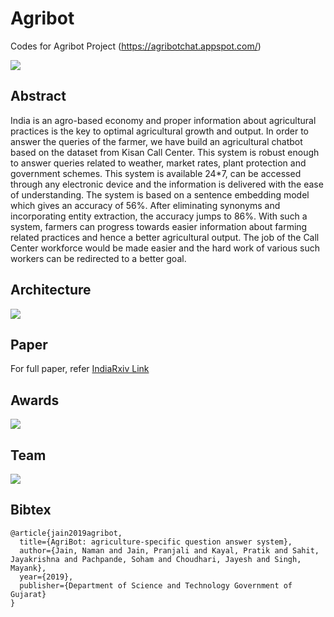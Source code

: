 # Agribot
Codes for Agribot Project (https://agribotchat.appspot.com/)

![](https://github.com/namanjn98/agribot/blob/master/Images/home.png)

## Abstract
India is an agro-based economy and proper
information about agricultural practices is the key to optimal
agricultural growth and output. In order to answer the queries
of the farmer, we have build an agricultural chatbot based on
the dataset from Kisan Call Center. This system is robust
enough to answer queries related to weather, market rates,
plant protection and government schemes. This system is
available 24\*7, can be accessed through any electronic device
and the information is delivered with the ease of
understanding. The system is based on a sentence embedding
model which gives an accuracy of 56%. After eliminating
synonyms and incorporating entity extraction, the accuracy
jumps to 86%. With such a system, farmers can progress
towards easier information about farming related practices
and hence a better agricultural output. The job of the Call
Center workforce would be made easier and the hard work of
various such workers can be redirected to a better goal.

## Architecture
![](https://github.com/namanjn98/agribot/blob/master/Images/arch.jpg)

## Paper 
For full paper, refer [IndiaRxiv Link](https://indiarxiv.org/3qp98/)

## Awards
![](https://github.com/namanjn98/agribot/blob/master/Images/vibrant.png)

## Team
![](https://github.com/namanjn98/agribot/blob/master/Images/team.png)

## Bibtex
```
@article{jain2019agribot,
  title={AgriBot: agriculture-specific question answer system},
  author={Jain, Naman and Jain, Pranjali and Kayal, Pratik and Sahit, Jayakrishna and Pachpande, Soham and Choudhari, Jayesh and Singh, Mayank},
  year={2019},
  publisher={Department of Science and Technology Government of Gujarat}
}
```



